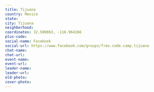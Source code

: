 ```yaml
---
title: Tijuana
country: Mexico
state: 
city: Tijuana
neighborhood: 
coordinates: 32.500863, -116.964166
plus-code:
social-name: Facebook
social-url: https://www.facebook.com/groups/free.code.camp.tijuana
chat-name:
chat-url:
event-name:
event-url:
leader-name:
leader-url:
old-photo: 
cover-photo:
---
```

